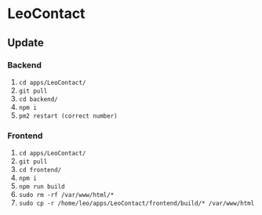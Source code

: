 # LeoContact

## Update

### Backend
1. ``` cd apps/LeoContact/ ```
2. ``` git pull ```
3. ``` cd backend/ ```
4. ``` npm i ```
5. ``` pm2 restart (correct number) ```

### Frontend
1. ``` cd apps/LeoContact/ ```
2. ``` git pull ```
3. ``` cd frontend/ ```
4. ``` npm i ```
5. ``` npm run build ```
6. ``` sudo rm -rf /var/www/html/* ```
7. ```sudo cp -r /home/leo/apps/LeoContact/frontend/build/* /var/www/html```
